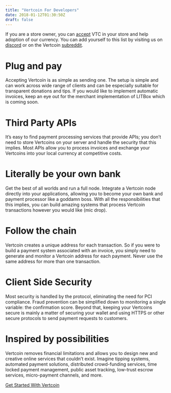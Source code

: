 ```yaml
---
title: "Vertcoin For Developers"
date: 2018-01-12T01:30:50Z
draft: false
---
```


If you are a store owner, you can <a href="/accept-vertcoin/">accept</a> VTC in your store and help adoption of our currency. You can add yourself to this list by visiting us on <a href="https://discord.gg/vertcoin" target="blank">discord</a> or on the Vertcoin <a href="https://www.reddit.com/r/vertcoin/" target="blank">subreddit</a>.

# Plug and pay

Accepting Vertcoin is as simple as sending one. The setup is simple and can work across wide range of clients and can be especially suitable for transparent donations and tips. If you would like to implement automatic invoices, keep an eye out for the merchant implementation of LITBox which is coming soon.  


# Third Party APIs

It’s easy to find payment processing services that provide APIs; you don’t need to store Vertcoins on your server and handle the security that this implies. Most APIs allow you to process invoices and exchange your Vertcoins into your local currency at competitive costs.


# Literally be your own bank

Get the best of all worlds and run a full node. Integrate a Vertcoin node directly into your applications, allowing you to become your own bank and payment processor like a goddamn boss. With all the responsibilities that this implies, you can build amazing systems that process Vertcoin transactions however you would like (mic drop).


# Follow the chain

Vertcoin creates a unique address for each transaction. So if you were to build a payment system associated with an invoice, you simply need to generate and monitor a Vertcoin address for each payment. Never use the same address for more than one transaction.


# Client Side Security

Most security is handled by the protocol, eliminating the need for PCI compliance. Fraud prevention can be simplified down to monitoring a single variable: the confirmation score. 
Beyond that, keeping your Vertcoins secure is mainly a matter of securing your wallet and using HTTPS or other secure protocols to send payment requests to customers.


# Inspired by possibilities

Vertcoin removes financial limitations and allows you to design new and creative online services that couldn’t exist. Imagine tipping systems, automated payment solutions, distributed crowd-funding services, time locked payment management, public asset tracking, low-trust escrow services, micro-payment channels, and more.


<a href="/download" class="largeButton">
                  		Get Started With Vertcoin
                  	</a>
